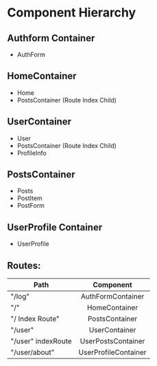 # Component Hierarchy

## Authform Container
* AuthForm

## HomeContainer
* Home
* PostsContainer (Route Index Child)

## UserContainer
* User
* PostsContainer (Route Index Child)
* ProfileInfo

## PostsContainer
* Posts
* PostItem
* PostForm

## UserProfile Container
* UserProfile

## Routes:

| Path        | Component         
| ------------- |:-------------:|
| "/log"        | AuthFormContainer |
| "/"     | HomeContainer      |   
| "/ Index Route" | PostsContainer      |    
| "/user"   | UserContainer |
| "/user" indexRoute    | UserPostsContainer      |   
| "/user/about" | UserProfileContainer     |    
